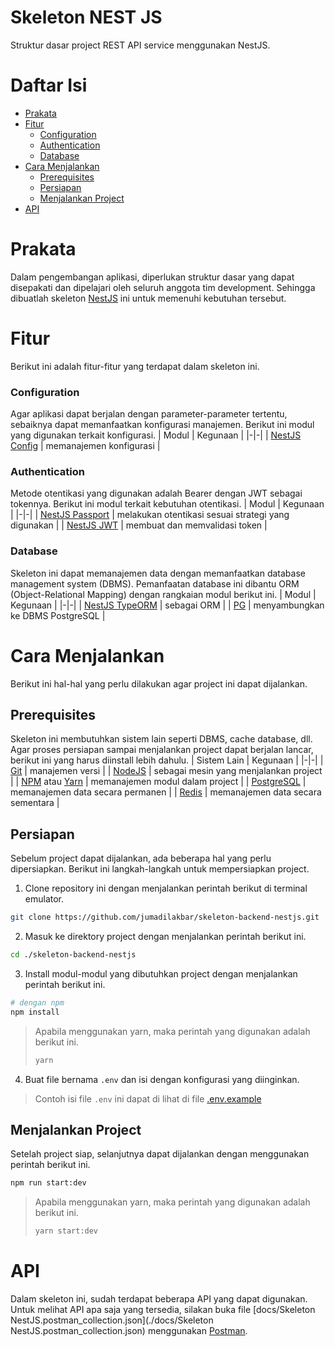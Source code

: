 # Skeleton NEST JS
Struktur dasar project REST API service menggunakan NestJS.

# Daftar Isi
* [Prakata](#prakata)
* [Fitur](#fitur)
    * [Configuration](#configuration)
    * [Authentication](#authentication)
    * [Database](#database)
* [Cara Menjalankan](#cara-menjalankan)
    * [Prerequisites](#prerequisites)
    * [Persiapan](#persiapan)
    * [Menjalankan Project](#menjalankan-project)
* [API](#api)

# Prakata
Dalam pengembangan aplikasi, diperlukan struktur dasar yang dapat disepakati dan dipelajari
oleh seluruh anggota tim development. Sehingga dibuatlah skeleton [NestJS](https://docs.nestjs.com) ini untuk memenuhi
kebutuhan tersebut.

# Fitur
Berikut ini adalah fitur-fitur yang terdapat dalam skeleton ini.

### Configuration
Agar aplikasi dapat berjalan dengan parameter-parameter tertentu, sebaiknya dapat memanfaatkan
konfigurasi manajemen. Berikut ini modul yang digunakan terkait konfigurasi.
| Modul | Kegunaan |
|-|-|
| [NestJS Config](https://npmjs.com/package/@nestjs/config) | memanajemen konfigurasi |

### Authentication
Metode otentikasi yang digunakan adalah Bearer dengan JWT sebagai tokennya.
Berikut ini modul terkait kebutuhan otentikasi.
| Modul | Kegunaan |
|-|-|
| [NestJS Passport](https://www.npmjs.com/package/@nestjs/passport) | melakukan otentikasi sesuai strategi yang digunakan |
| [NestJS JWT](https://www.npmjs.com/package/@nestjs/jwt) | membuat dan memvalidasi token | 

### Database
Skeleton ini dapat memanajemen data dengan memanfaatkan database management system (DBMS).
Pemanfaatan database ini dibantu ORM (Object-Relational Mapping) dengan rangkaian modul
berikut ini.
| Modul | Kegunaan |
|-|-|
| [NestJS TypeORM](https://www.npmjs.com/package/@nestjs/typeorm) | sebagai ORM |
| [PG](https://www.npmjs.com/package/pg) | menyambungkan ke DBMS PostgreSQL |

# Cara Menjalankan
Berikut ini hal-hal yang perlu dilakukan agar project ini dapat dijalankan.

## Prerequisites
Skeleton ini membutuhkan sistem lain seperti DBMS, cache database, dll. Agar proses
persiapan sampai menjalankan project dapat berjalan lancar, berikut ini yang harus
diinstall lebih dahulu.
| Sistem Lain | Kegunaan |
|-|-|
| [Git](http://git-scm.com) | manajemen versi |
| [NodeJS](https://nodejs.org/en) | sebagai mesin yang menjalankan project |
| [NPM](https://www.npmjs.com) atau [Yarn](https://yarnpkg.com) | memanajemen modul dalam project |
| [PostgreSQL](https://www.postgresql.org) | memanajemen data secara permanen |
| [Redis](https://redis.io) | memanajemen data secara sementara |

## Persiapan
Sebelum project dapat dijalankan, ada beberapa hal yang perlu dipersiapkan.
Berikut ini langkah-langkah untuk mempersiapkan project.

1. Clone repository ini dengan menjalankan perintah berikut di terminal emulator.
```sh
git clone https://github.com/jumadilakbar/skeleton-backend-nestjs.git
```
2. Masuk ke direktory project dengan menjalankan perintah berikut ini.
```sh
cd ./skeleton-backend-nestjs
```
3. Install modul-modul yang dibutuhkan project dengan menjalankan perintah berikut ini.
```sh
# dengan npm
npm install
```

> Apabila menggunakan yarn, maka perintah yang digunakan adalah berikut ini.
> ```sh
> yarn
> ```

4. Buat file bernama `.env` dan isi dengan konfigurasi yang diinginkan.
> Contoh isi file `.env` ini dapat di lihat di file [.env.example](./.env.example)

## Menjalankan Project
Setelah project siap, selanjutnya dapat dijalankan dengan menggunakan perintah berikut ini.
```sh
npm run start:dev
```

> Apabila menggunakan yarn, maka perintah yang digunakan adalah berikut ini.
> ```sh
> yarn start:dev
> ```

# API
Dalam skeleton ini, sudah terdapat beberapa API yang dapat digunakan.
Untuk melihat API apa saja yang tersedia, silakan buka file [docs/Skeleton NestJS.postman_collection.json](./docs/Skeleton NestJS.postman_collection.json) menggunakan [Postman](https://www.postman.com).
